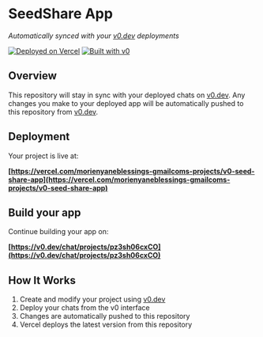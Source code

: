 # SeedShare App

*Automatically synced with your [v0.dev](https://v0.dev) deployments*

[![Deployed on Vercel](https://img.shields.io/badge/Deployed%20on-Vercel-black?style=for-the-badge&logo=vercel)](https://vercel.com/morienyaneblessings-gmailcoms-projects/v0-seed-share-app)
[![Built with v0](https://img.shields.io/badge/Built%20with-v0.dev-black?style=for-the-badge)](https://v0.dev/chat/projects/pz3sh06cxCO)

## Overview

This repository will stay in sync with your deployed chats on [v0.dev](https://v0.dev).
Any changes you make to your deployed app will be automatically pushed to this repository from [v0.dev](https://v0.dev).

## Deployment

Your project is live at:

**[https://vercel.com/morienyaneblessings-gmailcoms-projects/v0-seed-share-app](https://vercel.com/morienyaneblessings-gmailcoms-projects/v0-seed-share-app)**

## Build your app

Continue building your app on:

**[https://v0.dev/chat/projects/pz3sh06cxCO](https://v0.dev/chat/projects/pz3sh06cxCO)**

## How It Works

1. Create and modify your project using [v0.dev](https://v0.dev)
2. Deploy your chats from the v0 interface
3. Changes are automatically pushed to this repository
4. Vercel deploys the latest version from this repository